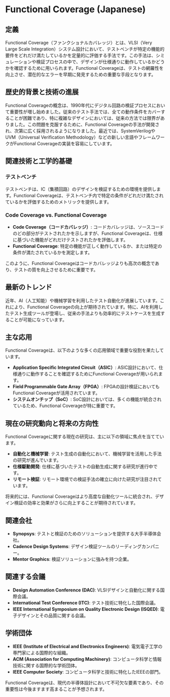 # Functional Coverage (Japanese)

## 定義

Functional Coverage（ファンクショナルカバレッジ）とは、VLSI（Very Large Scale Integration）システム設計において、テストベンチが特定の機能的要件をどれだけ満たしているかを定量的に評価する手法です。この手法は、シミュレーションや検証プロセスの中で、デザインが仕様通りに動作しているかどうかを確認するために用いられます。Functional Coverageは、テストの網羅性を向上させ、潜在的なエラーを早期に発見するための重要な手段となります。

## 歴史的背景と技術の進展

Functional Coverageの概念は、1990年代にデジタル回路の検証プロセスにおいて重要性が増し始めました。従来のテスト手法では、全ての動作条件をカバーすることが困難であり、特に複雑なデザインにおいては、従来の方法では限界がありました。この問題を克服するために、Functional Coverageの手法が開発され、次第に広く採用されるようになりました。最近では、SystemVerilogやUVM（Universal Verification Methodology）などの新しい言語やフレームワークがFunctional Coverageの実装を容易にしています。

## 関連技術と工学的基礎

### テストベンチ

テストベンチは、IC（集積回路）のデザインを検証するための環境を提供します。Functional Coverageは、テストベンチ内で特定の条件がどれだけ満たされているかを評価するためのメトリックを提供します。

### Code Coverage vs. Functional Coverage

- **Code Coverage（コードカバレッジ）**: コードカバレッジは、ソースコードのどの部分がテストされたかを示しますが、Functional Coverageは、仕様に基づいた機能がどれだけテストされたかを評価します。
- **Functional Coverage**: 特定の機能が正しく動作しているか、または特定の条件が満たされているかを測定します。

このように、Functional Coverageはコードカバレッジよりも高次の概念であり、テストの質を向上させるために重要です。

## 最新のトレンド

近年、AI（人工知能）や機械学習を利用したテスト自動化が進展しています。これにより、Functional Coverageの向上が期待されています。特に、AIを利用したテスト生成ツールが登場し、従来の手法よりも効率的にテストケースを生成することが可能になっています。

## 主な応用

Functional Coverageは、以下のような多くの応用領域で重要な役割を果たしています。

- **Application Specific Integrated Circuit（ASIC）**: ASIC設計において、仕様通りに動作することを確認するためにFunctional Coverageが用いられます。
- **Field Programmable Gate Array（FPGA）**: FPGAの設計検証においてもFunctional Coverageが活用されています。
- **システムオンチップ（SoC）**: SoC設計においては、多くの機能が統合されているため、Functional Coverageが特に重要です。

## 現在の研究動向と将来の方向性

Functional Coverageに関する現在の研究は、主に以下の領域に焦点を当てています。

- **自動化と機械学習**: テスト生成の自動化において、機械学習を活用した手法の研究が進んでいます。
- **仕様駆動開発**: 仕様に基づいたテストの自動生成に関する研究が進行中です。
- **リモート検証**: リモート環境での検証手法の確立に向けた研究が注目されています。

将来的には、Functional Coverageはより高度な自動化ツールに統合され、デザイン検証の効率と効果がさらに向上することが期待されています。

## 関連会社

- **Synopsys**: テストと検証のためのソリューションを提供する大手半導体会社。
- **Cadence Design Systems**: デザイン検証ツールのリーディングカンパニー。
- **Mentor Graphics**: 検証ソリューションに強みを持つ企業。

## 関連する会議

- **Design Automation Conference (DAC)**: VLSIデザインと自動化に関する国際会議。
- **International Test Conference (ITC)**: テスト技術に特化した国際会議。
- **IEEE International Symposium on Quality Electronic Design (ISQED)**: 電子デザインとその品質に関する会議。

## 学術団体

- **IEEE (Institute of Electrical and Electronics Engineers)**: 電気電子工学の専門家による国際的な組織。
- **ACM (Association for Computing Machinery)**: コンピュータ科学と情報技術に関する国際的な学術団体。
- **IEEE Computer Society**: コンピュータ科学と技術に特化したIEEEの部門。 

Functional Coverageは、現代の半導体設計において不可欠な要素であり、その重要性は今後ますます高まることが予想されます。